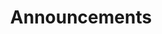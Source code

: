 ---
layout: category
title: Announcements
term: announcements
permalink: /blog/category/announcements/
in_main_nav: true
---